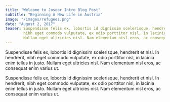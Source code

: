 ```yaml
---
title: "Welcome to Josoor Intro Blog Post"
subtitle: "Beginning A New Life in Austria"
image: "/images/refugees.png"
date: "August 2, 2017"
teaser: Suspendisse felis ex, lobortis id dignissim scelerisque, hendrerit et nisl. In hendrerit, 
        nibh eget commodo vulputate, ex odio porttitor nisl, in lacinia enim tellus in justo. 
        Nullam eget ultricies nisl. Nam elementum nisl eros, ac consequat enim varius ut. Praesent libero
---
```


Suspendisse felis ex, lobortis id dignissim scelerisque, hendrerit et nisl. In hendrerit, 
nibh eget commodo vulputate, ex odio porttitor nisl, in lacinia enim tellus in justo. 
Nullam eget ultricies nisl. Nam elementum nisl eros, ac consequat enim varius ut.

Suspendisse felis ex, lobortis id dignissim scelerisque, hendrerit et nisl. In hendrerit, 
nibh eget commodo vulputate, ex odio porttitor nisl, in lacinia enim tellus in justo. 
Nullam eget ultricies nisl. Nam elementum nisl eros, ac consequat enim varius ut.
